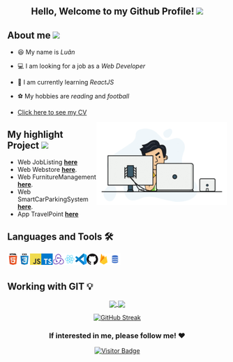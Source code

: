 <h2 align=center>  Hello, Welcome to my Github Profile! <img src="https://media.giphy.com/media/bcKmIWkUMCjVm/giphy.gif" width="100" /></h2>

## About me <img src="https://emojis.slackmojis.com/emojis/images/1593555389/9579/blob_excited.gif?1593555389" width="32px"/>

- 😆 My name is _Luân_<br/>
- 💻 I am looking for a job as a _Web Developer_<br/>
- 📌 I am currently learning _ReactJS_<br/>
- ⚽ My hobbies are _reading_ and _football_<br/>

- [Click here to see my CV](https://ngtheluan.github.io/CurriculumVitae/)
<p>
 <img align="right" src="https://raw.githubusercontent.com/NgTheLuan/NgTheLuan/main/Assets/code.gif" width="300px alt="programmergif">
</p>

## My highlight Project <img src="https://emojis.slackmojis.com/emojis/images/1540491167/4864/github-check-mark.png?1540491167" width="28px"/>

- Web JobListing **[here](https://joblisting-web.netlify.app/)**
- Web Webstore **[here](http://webstoreproject.gear.host/)**.
- Web FurnitureManagement **[here](https://furniture-management-63800.web.app/)**.
- Web SmartCarParkingSystem **[here](https://test-bdf44.web.app/)**.
- App TravelPoint **[here](https://exp-shell-app-assets.s3.us-west-1.amazonaws.com/android/%40thanhloc1308/Travel-114ef818224e49979fbcafb5d81641c4-signed.apk)**
  <br/>

<!-- ## Contact with me <img src="" height="32px">
<a href="https://www.facebook.com/ngtheluan.99">
  <img align="left" alt="Facebook" width="22px" src="https://cdn.jsdelivr.net/npm/simple-icons@v3/icons/facebook.svg" />
</a>
<a href="https://www.instagram.com/ng.thluan/">
  <img align="left" alt="Facebook" width="22px" src="https://cdn.jsdelivr.net/npm/simple-icons@v3/icons/instagram.svg" />
</a><br/> -->

## Languages and Tools 🛠

<a href="#HTML">
  <img align="left" alt="HTML5" width="26px"
   src="https://raw.githubusercontent.com/github/explore/80688e429a7d4ef2fca1e82350fe8e3517d3494d/topics/html/html.png" />
</a>
 
<a href="#CSS">
<img align="left" alt="CSS3" width="26px"
 src="https://raw.githubusercontent.com/github/explore/80688e429a7d4ef2fca1e82350fe8e3517d3494d/topics/css/css.png" />
</a>
 
<a href="#JS">
  <img align="left" alt="JavaScript" width="26px"
   src="https://raw.githubusercontent.com/github/explore/80688e429a7d4ef2fca1e82350fe8e3517d3494d/topics/javascript/javascript.png" />
</a>

<a href="#TS">
  <img align="left" alt="TypeScript" width="26px"
   src="https://raw.githubusercontent.com/github/explore/80688e429a7d4ef2fca1e82350fe8e3517d3494d/topics/typescript/typescript.png" />
</a>

<a href="#RD">
  <img align="left" alt="Redux" width="26px"
   src="https://raw.githubusercontent.com/github/explore/78df643247d429f6cc873026c0622819ad797942/topics/redux/redux.png" />
</a>

<a href="#ReactJS">
  <img align="left" alt="ReactJS" width="26px"
   src="https://raw.githubusercontent.com/github/explore/ccc16358ac4530c6a69b1b80c7223cd2744dea83/topics/react/react.png" />
 </a>

<a href="#VSC">
  <img align="left" alt="Visual-Studio-Code" width="26px"
  src="https://raw.githubusercontent.com/github/explore/80688e429a7d4ef2fca1e82350fe8e3517d3494d/topics/visual-studio-code/visual-studio-code.png" />
</a>

<a href="#GitHub">
  <img align="left" alt="GitHub" width="26px"
   src="https://raw.githubusercontent.com/github/explore/78df643247d429f6cc873026c0622819ad797942/topics/github/github.png" />
</a>

<a href="#FireBase">
  <img align="left" alt="FireBase" width="26px"
   src="https://raw.githubusercontent.com/github/explore/78df643247d429f6cc873026c0622819ad797942/topics/firebase/firebase.png" />
</a>

<a href="#SqlServer">
  <img align="left" alt="SqlServer" width="26px"
   src="https://raw.githubusercontent.com/github/explore/78df643247d429f6cc873026c0622819ad797942/topics/sql/sql.png" />
</a>

<br/><br/>

## Working with GIT 💡

   <div align=center>
    <a href="https://github.com/NgTheLuan/NgTheLuan">
     <img height=175 align="center" src="https://github-readme-stats.vercel.app/api?username=NgTheLuan&show_icons=true&theme=gotham">
    </a>
    <a href="https://github.com/NgTheLuan/NgTheLuan">
     <img height=175 align="center" src="https://github-readme-stats.vercel.app/api/top-langs/?username=NgTheLuan&layout=compact&theme=gotham" />
    </a>
   </div>
  <div align=center>
   <a href="https://github.com/NgTheLuan/NgTheLuan">
 
 [![GitHub Streak](https://github-readme-streak-stats.herokuapp.com/?user=NgTheLuan&theme=gotham)](https://github.com/NgTheLuan/NgTheLuan)
  </a>
</div>
<div align="center">
</details>

### If interested in me, please follow me! ❤️

</div>
 
 <div align="center">

<a href="hhttps://github.com/NgTheLuan">
  
  ![Visitor Badge](https://visitor-badge.laobi.icu/badge?page_id=NgTheLuan.NgTheLuan)
  </a>
  <!-- <a href="hhttps://github.com/NgTheLuan">
    <img href="hhttps://github.com/NgTheLuan" src="https://img.shields.io/github/forks/NgTheLuan/NgTheLuan"/>
  </a> -->
 </div>
